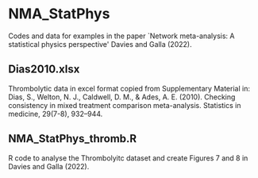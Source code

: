 # NMA_StatPhys
Codes and data for examples in the paper `Network meta-analysis: A statistical physics perspective' Davies and Galla (2022). 

## Dias2010.xlsx

Thrombolytic data in excel format copied from Supplementary Material in:
Dias, S., Welton, N. J., Caldwell, D. M., & Ades, A. E. (2010). Checking consistency in mixed treatment comparison meta-analysis. Statistics in medicine, 29(7-8), 932–944.

## NMA_StatPhys_thromb.R

R code to analyse the Thrombolyitc dataset and create Figures 7 and 8 in Davies and Galla (2022).

